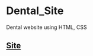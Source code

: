 # Dental_Site
Dental website using HTML, CSS

## **[Site]([https://youtu.be/xtbxsN-v-S0](https://peterpain01.github.io/basic-html-03/)https://peterpain01.github.io/basic-html-03/)**
